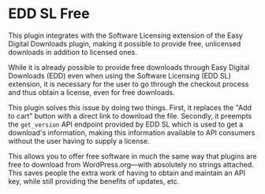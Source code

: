 # EDD SL Free
This plugin integrates with the Software Licensing extension of the Easy Digital Downloads plugin, making it possible to provide free, unlicensed downloads in addition to licensed ones.

While it is already possible to provide free downloads through Easy Digital Downloads (EDD) even when using the Software Licensing (EDD SL) extension, it is necessary for the user to go through the checkout process and thus obtain a license, even for free downloads.

This plugin solves this issue by doing two things. First, it replaces the "Add to cart" button with a direct link to download the file. Secondly, it preempts the `get_version` API endpoint provided by EDD SL which is used to get a download's information, making this information available to API consumers without the user having to supply a license.

This allows you to offer free software in much the same way that plugins are free to download from WordPress.org—with absolutely no strings attached. This saves people the extra work of having to obtain and maintain an API key, while still providing the benefits of updates, etc.
